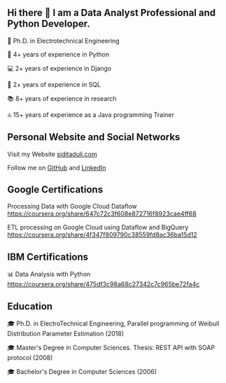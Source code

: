 

## Hi there 👋 I am a Data Analyst Professional and Python Developer.

🔭 Ph.D. in Electrotechnical Engineering

🐍 4+ years of experience in Python

💻 2+ years of experience in Django

🔎 2+ years of experience in SQL

📚 8+ years of experience in research

🔝 15+ years of experience as a Java programming Trainer


## Personal Website and Social Networks
Visit my Website <a href='https://siditaduli.com/en/home/'>siditaduli.com </a>

Follow me on <a href='https://github.com/siditaduli'>GitHub</a> and <a href='https://www.linkedin.com/in/sidita-duli-b03ab07/'>LinkedIn</a>

## Google Certifications
Processing Data with Google Cloud Dataflow
https://coursera.org/share/647c72c3f608e872716f8923cae4ff68

ETL processing on Google Cloud using Dataflow and BigQuery
https://coursera.org/share/4f347f809790c38559fd8ac36ba15d12

## IBM Certifications

📊 Data Analysis with Python
https://coursera.org/share/475df3c98a68c27342c7c965be72fa4c

## Education
🎓 Ph.D. in ElectroTechnical Engineering, Parallel programming of Weibull Distribution Parameter Estimation (2018)

🎓 Master's Degree in Computer Sciences. Thesis: REST API with SOAP protocol (2008)

🎓 Bachelor's Degree in Computer Sciences (2006)
